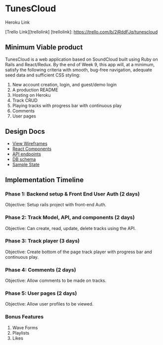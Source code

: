# TunesCloud

Heroku Link

[Trello Link][trellolink]
[trellolink]: https://trello.com/b/2jRddFJq/tunescloud

## Minimum Viable product
TunesCloud is a web application based on SoundCloud built using Ruby on Rails and React/Redux. By the end of Week 9, this app will, at a minimum, satisfy the following criteria with smooth, bug-free navigation, adequate seed data and sufficient CSS styling:

1. New account creation, login, and guest/demo login
2. A production README
3. Hosting on Heroku
4. Track CRUD
5. Playing tracks with progress bar with continuous play
6. Comments
7. User pages

## Design Docs

* [View Wireframes][wireframes]
* [React Components][components]
* [API endpoints][api-endpoints]
* [DB schema][schema]
* [Sample State][sample-state]

[wireframes]: ./wireframes
[components]: ./component-hierarchy.md
[sample-state]: ./sample-state.md
[api-endpoints]: ./api-endpoints.md
[schema]: ./schema.md


## Implementation Timeline

### Phase 1: Backend setup & Front End User Auth (2 days)
Objective: Setup rails project with front-end Auth.

### Phase 2: Track Model, API, and components (2 days)
Objective: Can create, read, update, delete tracks using the API.

### Phase 3: Track player (3 days)
Objective: Create bottom of the page track player with progress bar and continuous play.

### Phase 4: Comments (2 days)
Objective: Allow comments to be made on tracks.

### Phase 5: User pages (2 days)
Objective: Allow user profiles to be viewed.


### Bonus Features
1. Wave Forms
2. Playlists
3. Likes
